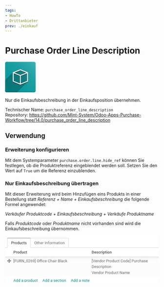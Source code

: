```yaml
---
tags:
- HowTo
- Drittanbieter
prev: ./einkauf
---
```

# Purchase Order Line Description
![icon_oms_box](assets/icon_oms_box.png)

Nur die Einkaufsbeschreibung in der Einkaufsposition übernehmen.

Technischer Name: `purchase_order_line_description`\
Repository: <https://github.com/Mint-System/Odoo-Apps-Purchase-Workflow/tree/14.0/purchase_order_line_description>

## Verwendung

### Erweiterung konfigurieren

Mit dem Systemparameter `purchase.order.line.hide_ref` können Sie festlegen, ob die Produktreferenz eingeblendet werden soll. Setzen Sie den Wert auf `True` um die Referenz einzublenden.

### Nur Einkaufsbeschreibung übertragen

Mit dieser Erweiterung wird beim Hinzufügen eins Produkts in einer Bestellung statt *Referenz + Name + Einkaufsbeschreibung* die folgende Formel angewendet:

*Verkäufer Produktcode + Einkaufsbeschreibung + Verkäufe Produktname*

Falls *Produktcode* oder *Produktname* nicht vorhanden sind wird die Einkaufsbeschreibung übernommen.

![](assets/Purchase%20Order%20Line%20Description%20Product%20Code.png)
